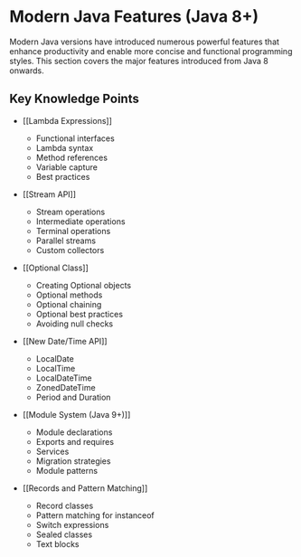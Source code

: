 # Modern Java Features (Java 8+)

Modern Java versions have introduced numerous powerful features that enhance productivity and enable more concise and functional programming styles. This section covers the major features introduced from Java 8 onwards.

## Key Knowledge Points

- [[Lambda Expressions]]
  - Functional interfaces
  - Lambda syntax
  - Method references
  - Variable capture
  - Best practices

- [[Stream API]]
  - Stream operations
  - Intermediate operations
  - Terminal operations
  - Parallel streams
  - Custom collectors

- [[Optional Class]]
  - Creating Optional objects
  - Optional methods
  - Optional chaining
  - Optional best practices
  - Avoiding null checks

- [[New Date/Time API]]
  - LocalDate
  - LocalTime
  - LocalDateTime
  - ZonedDateTime
  - Period and Duration

- [[Module System (Java 9+)]]
  - Module declarations
  - Exports and requires
  - Services
  - Migration strategies
  - Module patterns

- [[Records and Pattern Matching]]
  - Record classes
  - Pattern matching for instanceof
  - Switch expressions
  - Sealed classes
  - Text blocks
